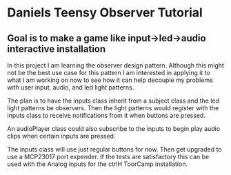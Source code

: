 # Daniels Teensy Observer Tutorial
## Goal is to make a game like input->led->audio interactive installation

In this project I am learning the observer design pattern.
Although this might not be the best use case for this pattern I am interested
in applying it to what I am working on now to see how it can help decouple
my problems with user input, audio, and led light patterns.

The plan is to have the inputs class inherit from a subject class and the
led light patterns be observers. Then the light patterns would register with
the inputs class to receive notifications from it when buttons are pressed.

An audioPlayer class could also subscribe to the inputs to begin play audio
clips when certain inputs are pressed.

The inputs class will use just regular buttons for now. Then get upgraded to
use a MCP23017 port expender. If the tests are satisfactory this can be used
with the Analog inputs for the ctrlH ToorCamp installation.
